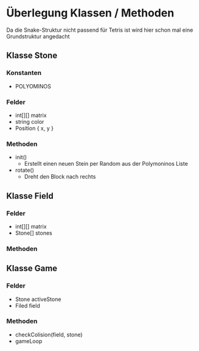 # Überlegung Klassen / Methoden

Da die Snake-Struktur nicht passend für Tetris ist wird hier schon mal eine Grundstruktur angedacht

## Klasse Stone
### Konstanten
+ POLYOMINOS

### Felder
+ int[][] matrix
+ string color
+ Position { x, y }

### Methoden
+ init()
	+ Erstellt einen neuen Stein per Random aus der Polymoninos Liste
+ rotate()
	+ Dreht den Block nach rechts

## Klasse Field

### Felder
+ int[][] matrix
+ Stone[] stones

### Methoden

## Klasse Game
### Felder

+ Stone activeStone
+ Filed field
### Methoden

+ checkColision(field, stone)
+ gameLoop